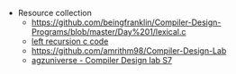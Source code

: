 - Resource collection
	- https://github.com/beingfranklin/Compiler-Design-Programs/blob/master/Day%201/lexical.c
	- [left recursion c code](https://gist.github.com/royalvenky/b2f348f23d81c8e257ad)
	- https://github.com/amrithm98/Compiler-Design-Lab
	- [agzuniverse - Compiler Design lab S7](https://github.com/agzuniverse/S7_Compiler_Lab)